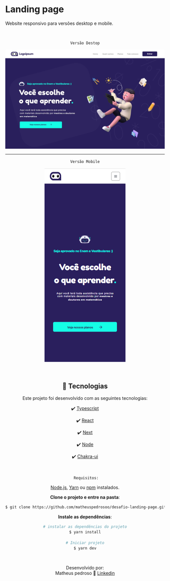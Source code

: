 # Landing page

Website responsivo para versões desktop e mobile.

<br>

<div display='flex' align='center'>

    Versão Destop

![text](/github/print-projeto.jpg)

---

    Versão Mobile

![text](/github/print-projeto-mobile.jpg)

</div>

<div  display='flex' align='center'>
</br>

## 🚀 Tecnologias

Este projeto foi desenvolvido com as seguintes tecnologias:

<div >

✔️ [Typescript](https://www.typescriptlang.org/)

✔️ [React](https://pt-br.reactjs.org/)

✔️ [Next](https://nextjs.org/)

✔️ [Node](https://nodejs.org/en/)

✔️ [Chakra-ui](https://chakra-ui.com/)

</div>

</div>

</br>

<div align='center'>

     Requisitos:

[Node.js](https://nodejs.org/en/),
[Yarn](https://classic.yarnpkg.com/) ou [npm](https://www.npmjs.com/) instalados.

**Clone o projeto e entre na pasta**:

```bash
$ git clone https://github.com/matheuspedrosoo/desafio-landing-page.git && cd desafio-landing-page
```

**Instale as dependências**:

```bash
# instalar as dependências do projeto
$ yarn install

# Iniciar projeto
$ yarn dev
```

  </br>
  
  Desenvolvido por: 
</br>
Matheus pedroso 👋 [Linkedin](https://www.linkedin.com/in/matheuspedrosoo/)
<br>

</div>
